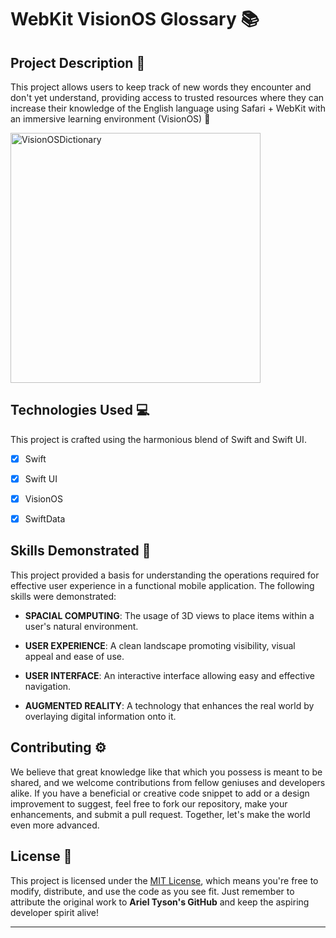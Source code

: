 # WebKit VisionOS Glossary 📚

## Project Description 🎨

This project allows users to keep track of new words they encounter and don't yet understand, providing access to trusted resources where they can increase their knowledge of the English language using Safari + WebKit with an immersive learning environment (VisionOS) 🥽

<img src="" alt="VisionOSDictionary" width="400" height="400" />


## Technologies Used  💻

This project is crafted using the harmonious blend of Swift and Swift UI.

- [x] Swift
- [x] Swift UI
- [x] VisionOS
- [x] SwiftData



## Skills Demonstrated 🥋

This project provided a basis for understanding the operations required for effective user experience in a functional mobile application. The following skills were demonstrated:

- **SPACIAL COMPUTING**: The usage of 3D views to place items within a user's natural environment.

- **USER EXPERIENCE**: A clean landscape promoting visibility, visual appeal and ease of use.


- **USER INTERFACE**: An interactive interface allowing easy and effective navigation.

- **AUGMENTED REALITY**: A technology that enhances the real world by overlaying digital information onto it.


## Contributing ⚙️

We believe that great knowledge like that which you possess is meant to be shared, and we welcome contributions from fellow geniuses and developers alike. If you have a beneficial or creative code snippet to add or a design improvement to suggest, feel free to fork our repository, make your enhancements, and submit a pull request. Together, let's make the world even more advanced.

## License 🪪

This project is licensed under the [MIT License](LICENSE), which means you're free to modify, distribute, and use the code as you see fit. Just remember to attribute the original work to **Ariel Tyson's GitHub** and keep the aspiring developer spirit alive!

---
